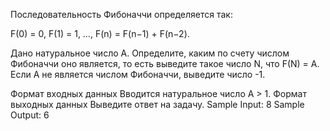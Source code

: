 ﻿Последовательность Фибоначчи определяется так: 

F(0) = 0, F(1) = 1, …, F(n) = F(n−1) + F(n−2).

Дано натуральное число A. Определите, каким по счету числом Фибоначчи оно является, то есть выведите такое число N, что F(N) = A. Если А не является числом Фибоначчи, выведите число -1.

Формат входных данных
Вводится натуральное число A > 1.
Формат выходных данных
Выведите ответ на задачу.
Sample Input:
8
Sample Output:
6